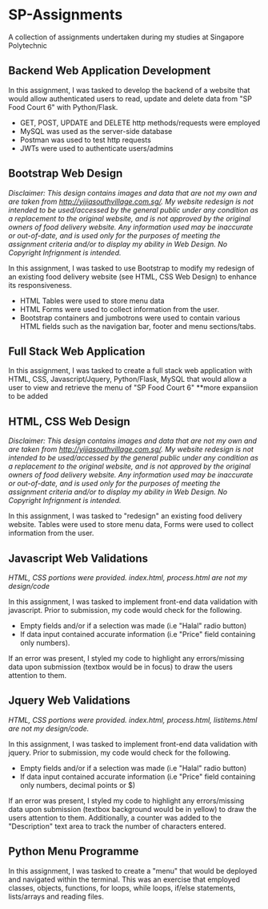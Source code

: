 # SP-Assignments
A collection of assignments undertaken during my studies at Singapore Polytechnic

## Backend Web Application Development
In this assignment, I was tasked to develop the backend of a website that would allow authenticated users to read, update and delete data from "SP Food Court 6" with Python/Flask.
- GET, POST, UPDATE and DELETE http methods/requests were employed
- MySQL was used as the server-side database
- Postman was used to test http requests
- JWTs were used to authenticate users/admins

## Bootstrap Web Design
*Disclaimer: This design contains images and data that are not my own and are taken from http://yijiasouthvillage.com.sg/. My website redesign is not intended to be used/accessed by the general public under any condition as a replacement to the original website, and is not approved by the original owners of food delivery website. Any information used may be inaccurate or out-of-date, and is used only for the purposes of meeting the assignment criteria and/or to display my ability in Web Design. No Copyright Infrignment is intended.*


In this assignment, I was tasked to use Bootstrap to modify my redesign of an existing food delivery website (see HTML, CSS Web Design) to enhance its responsiveness.
- HTML Tables were used to store menu data
- HTML Forms were used to collect information from the user.
- Bootstrap containers and jumbotrons were used to contain various HTML fields such as the navigation bar, footer and menu sections/tabs.


## Full Stack Web Application
In this assignment, I was tasked to create a full stack web application with HTML, CSS, Javascript/Jquery, Python/Flask, MySQL that would allow a user to view and retrieve the menu of "SP Food Court 6"
**more expansiion to be added

## HTML, CSS Web Design
*Disclaimer: This design contains images and data that are not my own and are taken from http://yijiasouthvillage.com.sg/. My website redesign is not intended to be used/accessed by the general public under any condition as a replacement to the original website, and is not approved by the original owners of food delivery website. Any information used may be inaccurate or out-of-date, and is used only for the purposes of meeting the assignment criteria and/or to display my ability in Web Design. No Copyright Infrignment is intended.*

In this assignment, I was tasked to "redesign" an existing food delivery website. Tables were used to store menu data, Forms were used to collect information from the user.


## Javascript Web Validations
*HTML, CSS portions were provided. index.html, process.html are not my design/code*

In this assignment, I was tasked to implement front-end data validation with javascript. Prior to submission, my code would check for the following. 
- Empty fields and/or if a selection was made (i.e "Halal" radio button) 
- If data input contained accurate information (i.e "Price" field containing only numbers).

If an error was present, I styled my code to highlight any errors/missing data upon submission (textbox would be in focus) to draw the users attention to them.


## Jquery Web Validations
*HTML, CSS portions were provided. index.html, process.html, listitems.html are not my design/code.*

In this assignment, I was tasked to implement front-end data validation with jquery. Prior to submission, my code would check for the following.
- Empty fields and/or if a selection was made (i.e "Halal" radio button)
- If data input contained accurate information (i.e "Price" field containing only numbers, decimal points or $)

If an error was present, I styled my code to highlight any errors/missing data upon submission (textbox background would be in yellow) to draw the users attention to them.
Additionally, a counter was added to the "Description" text area to track the number of characters entered.


## Python Menu Programme
In this assignment, I was tasked to create a "menu" that would be deployed and navigated within the terminal. This was an exercise that employed classes, objects, functions, for loops, while loops, if/else statements, lists/arrays and reading files.

